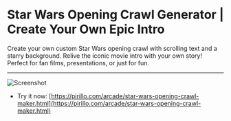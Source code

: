 
# Star Wars Opening Crawl Generator | Create Your Own Epic Intro

Create your own custom Star Wars opening crawl with scrolling text and a starry background. Relive the iconic movie intro with your own story! Perfect for fan films, presentations, or just for fun.

---

![Screenshot](https://github.com/ChrisPirillo/star-wars-opening-crawl-maker/blob/main/assets/screenshot.png?raw=true)

* Try it now: [https://pirillo.com/arcade/star-wars-opening-crawl-maker.html](https://pirillo.com/arcade/star-wars-opening-crawl-maker.html)
